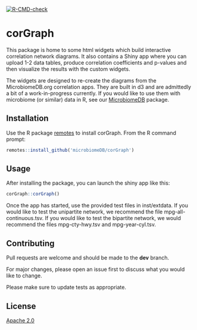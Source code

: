 <!-- badges: start -->
  [![R-CMD-check](https://github.com/microbiomeDB/corGraph/actions/workflows/R-CMD-check.yaml/badge.svg)](https://github.com/microbiomeDB/corGraph/actions/workflows/R-CMD-check.yaml)
  <!-- badges: end -->

# corGraph

This package is home to some html widgets which build interactive correlation network diagrams. It also contains a Shiny app where you can upload 1-2 data tables, produce correlation coefficients and p-values and then visualize the results with the custom widgets.

The widgets are designed to re-create the diagrams from the MicrobiomeDB.org correlation apps. They are built in d3 and are admittedly a bit of a work-in-progress currently. If you would like to use them with microbiome (or similar) data in R, see our [MicrobiomeDB](https://github.com/microbiomedb/MicrobiomeDB) package.


## Installation

Use the R package [remotes](https://cran.r-project.org/web/packages/remotes/index.html) to install corGraph. From the R command prompt:

```R
remotes::install_github('microbiomeDB/corGraph')
```

## Usage

After installing the package, you can launch the shiny app like this: 

```R
corGraph::corGraph() 
```

Once the app has started, use the provided test files in inst/extdata. If you would like to test the unipartite network, we recommend the file mpg-all-continuous.tsv. If you would like to test the bipartite network, we would recommend the files mpg-cty-hwy.tsv and mpg-year-cyl.tsv.


## Contributing

Pull requests are welcome and should be made to the **dev** branch.

For major changes, please open an issue first to discuss what you would like to change.

Please make sure to update tests as appropriate.


## License
[Apache 2.0](https://www.apache.org/licenses/LICENSE-2.0.txt)
